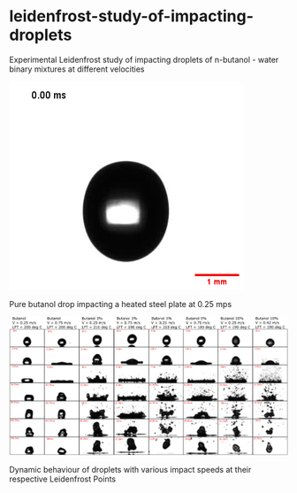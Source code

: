# leidenfrost-study-of-impacting-droplets
Experimental Leidenfrost study of impacting droplets of n-butanol - water binary mixtures at different velocities

![Pure butanol drop impacting heated steel plate at 0.25 mps](anim2.gif)

Pure butanol drop impacting a heated steel plate at 0.25 mps 

![Dynamic behaviour of droplets with various impact speeds at their respective  Leidenfrost Points](dynamics_working.png)

Dynamic behaviour of droplets with various impact speeds at their respective  Leidenfrost Points
